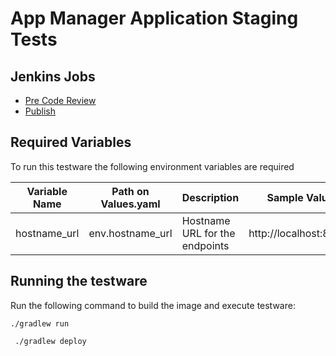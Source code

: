 # App Manager Application Staging Tests

## Jenkins Jobs


* [Pre Code Review](https://fem1s11-eiffel216.eiffel.gic.ericsson.se:8443/jenkins/job/eric-oss-app-mgr-app-engineering_PreCodeReview/)
* [Publish](https://fem1s11-eiffel216.eiffel.gic.ericsson.se:8443/jenkins/job/eric-oss-app-mgr-app-engineering_Publish/)

## Required Variables

To run this testware the following environment variables are required

| Variable Name | Path on Values.yaml | Description                    | Sample Value           |
|---------------|---------------------|--------------------------------|------------------------|
| hostname_url  | env.hostname_url    | Hostname URL for the endpoints | http://localhost:8080/ |

## Running the testware

Run the following command to build the image and execute testware:

````shell
./gradlew run
````

````shell
 ./gradlew deploy
````
